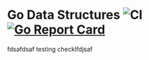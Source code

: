 # Go Data Structures ![CI](https://github.com/sbauer/go-data-structures/actions/workflows/ci.yml/badge.svg?event=push) [![Go Report Card](https://goreportcard.com/badge/github.com/sbauer/go-data-structures)](https://goreportcard.com/report/github.com/sbauer/go-data-structures)

fdsafdsaf
testing checklfdjsaf

